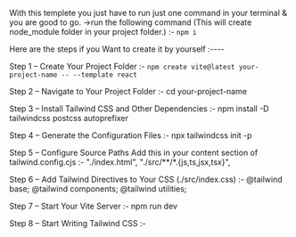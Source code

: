 With this templete you just have to run just one command in your terminal & you are good to go.
->run the following command (This will create node_module folder in your project folder.) :- 
`npm i`





Here are the steps if you Want to create it by yourself :----

Step 1 – Create Your Project Folder :- 
    `npm create vite@latest your-project-name -- --template react`

Step 2 – Navigate to Your Project Folder :- 
    cd your-project-name

Step 3 – Install Tailwind CSS and Other Dependencies :- 
    npm install -D tailwindcss postcss autoprefixer

Step 4 – Generate the Configuration Files :- 
    npx tailwindcss init -p

Step 5 – Configure Source Paths
    Add this in your content section of tailwind.config.cjs :- 
    "./index.html",
    "./src/**/*.{js,ts,jsx,tsx}",

Step 6 – Add Tailwind Directives to Your CSS (./src/index.css) :- 
    @tailwind base;
    @tailwind components;
    @tailwind utilities;

Step 7 – Start Your Vite Server :- 
    npm run dev

Step 8 – Start Writing Tailwind CSS :- 
